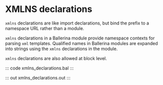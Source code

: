 # XMLNS declarations

`xmlns` declarations are like import declarations, but bind the prefix to a namespace URL rather than a module. 

`xmlns` declarations in a Ballerina module provide namespace contexts for parsing `xml` templates. Qualified names in Ballerina modules are expanded into strings using the `xmlns` declarations in the module. 

`xmlns` declarations are also allowed at block level.

::: code xmlns_declarations.bal :::

::: out xmlns_declarations.out :::